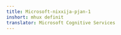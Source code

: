 ```yaml
---
title: Microsoft-nixxija-pjan-1
inshort: mhux definit
translator: Microsoft Cognitive Services
---
```





